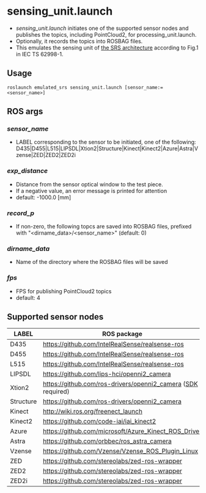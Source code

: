 # sensing_unit.launch

* _sensing_unit.launch_ initiates one of the supported sensor nodes and
    publishes the topics, including PointCloud2, for processing_unit.launch.
* Optionally, it records the topics into ROSBAG files.
* This emulates the sensing unit of
    [the SRS architecture](SRSArchitecture.png) according to Fig.1 in IEC
    TS 62998-1.

## Usage

    roslaunch emulated_srs sensing_unit.launch [sensor_name:=<sensor_name>]

## ROS args

### _sensor_name_

* LABEL corresponding to the sensor to be initiated, one of the following:
    D435|D455|L515|LIPSDL|Xtion2|Structure|Kinect|Kinect2|Azure|Astra|Vzense|ZED|ZED2|ZED2i

### _exp_distance_

* Distance from the sensor optical window to the test piece.
* If a negative value, an error message is printed for attention
* default: -1000.0 [mm]

### _record_p_

* If non-zero, the following topcs are saved into ROSBAG files, prefixed with 
  "<dirname_data>/<sensor_name>" (default: 0)

### _dirname_data_

* Name of the directory where the ROSBAG files will be saved

### _fps_

* FPS for publishing PointCloud2 topics
* default: 4

## Supported sensor nodes

| LABEL     | ROS package                                                       |
| --------- | ----------------------------------------------------------------- |
| D435      | https://github.com/IntelRealSense/realsense-ros                   |
| D455      | https://github.com/IntelRealSense/realsense-ros                   |
| L515      | https://github.com/IntelRealSense/realsense-ros                   |
| LIPSDL    | https://github.com/lips-hci/openni2_camera                        |
| Xtion2    | https://github.com/ros-drivers/openni2_camera ([SDK][1] required) |
| Structure | https://github.com/ros-drivers/openni2_camera                     |
| Kinect    | http://wiki.ros.org/freenect_launch                               |
| Kinect2   | https://github.com/code-iai/iai_kinect2                           |
| Azure     | https://github.com/microsoft/Azure_Kinect_ROS_Driver              |
| Astra     | https://github.com/orbbec/ros_astra_camera                        |
| Vzense    | https://github.com/Vzense/Vzense_ROS_Plugin_Linux                 |
| ZED       | https://github.com/stereolabs/zed-ros-wrapper                     |
| ZED2      | https://github.com/stereolabs/zed-ros-wrapper                     |
| ZED2i     | https://github.com/stereolabs/zed-ros-wrapper                     |

[1]: https://dlcdnets.asus.com/pub/ASUS/Multimedia/Xtion_2/ASUS-Linux-x64-OpenNI2.2.tar.gz